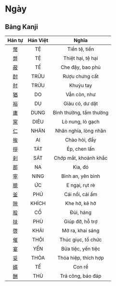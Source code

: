 
# Ngày

## Bảng Kanji

| Hán tự | Hán Việt | Nghĩa |
| :---: | :---: | :---: |
| [幣](https://www.tiengnhatdongian.com/kanji/giai-nghia-kanji-%E5%B9%A3) | TỆ | Tiền tệ, tiền |
| [弊](https://www.tiengnhatdongian.com/kanji/giai-nghia-kanji-%E5%BC%8A) | TỆ | Thiệt hại, tệ hại |
| [蔽](https://www.tiengnhatdongian.com/kanji/giai-nghia-kanji-%E8%94%BD) | TẾ | Che đậy, bao phủ |
| [酎](https://www.tiengnhatdongian.com/kanji/giai-nghia-kanji-%E9%85%8E) | TRỮU | Rượu chưng cất |
| [肘](https://www.tiengnhatdongian.com/kanji/giai-nghia-kanji-%E8%82%98) | TRỬU | Khuỷu tay |
| [猶](https://www.tiengnhatdongian.com/kanji/giai-nghia-kanji-%E7%8C%B6) | DO | Vẫn còn, như |
| [裕](https://www.tiengnhatdongian.com/kanji/giai-nghia-kanji-%E8%A3%95) | DỤ | Giàu có, dư dật |
| [庸](https://www.tiengnhatdongian.com/kanji/giai-nghia-kanji-%E5%BA%B8) | DUNG | Bình thường, tầm thường |
| [窯](https://www.tiengnhatdongian.com/kanji/giai-nghia-kanji-%E7%AA%AF) | DIÊU | Lò nung, lò gạch |
| [仁](https://www.tiengnhatdongian.com/kanji/giai-nghia-kanji-%E4%BB%81) | NHÂN | Nhân nghĩa, lòng nhân |
| [挨](https://www.tiengnhatdongian.com/kanji/giai-nghia-kanji-%E6%8C%A8) | AI | Chào hỏi, đẩy |
| [拶](https://www.tiengnhatdongian.com/kanji/giai-nghia-kanji-%E6%8B%B6) | TÁT | Ép, chen lấn |
| [刹](https://www.tiengnhatdongian.com/kanji/giai-nghia-kanji-%E5%88%B9) | SÁT | Chớp mắt, khoảnh khắc |
| [那](https://www.tiengnhatdongian.com/kanji/giai-nghia-kanji-%E9%82%A3) | NA | Kia, đó |
| [寧](https://www.tiengnhatdongian.com/kanji/giai-nghia-kanji-%E5%AF%A7) | NING | Bình an, yên bình |
| [臆](https://www.tiengnhatdongian.com/kanji/giai-nghia-kanji-%E8%87%86) | ỨC | E ngại, rụt rè |
| [釜](https://www.tiengnhatdongian.com/kanji/giai-nghia-kanji-%E9%87%9C) | PHỦ | Cái nồi, cái ấm |
| [隙](https://www.tiengnhatdongian.com/kanji/giai-nghia-kanji-%E9%9A%99) | KHÍCH | Khe hở, kẽ hở |
| [股](https://www.tiengnhatdongian.com/kanji/giai-nghia-kanji-%E8%82%A1) | CỔ | Đùi, háng |
| [扶](https://www.tiengnhatdongian.com/kanji/giai-nghia-kanji-%E6%89%B6) | PHÙ | Giúp đỡ, hỗ trợ |
| [啓](https://www.tiengnhatdongian.com/kanji/giai-nghia-kanji-%E5%95%93) | KHẢI | Mở ra, khai sáng |
| [催](https://www.tiengnhatdongian.com/kanji/giai-nghia-kanji-%E5%82%AC) | THÔI | Thúc giục, tổ chức |
| [宴](https://www.tiengnhatdongian.com/kanji/giai-nghia-kanji-%E5%AE%B4) | YẾN | Bữa tiệc, yến tiệc |
| [妥](https://www.tiengnhatdongian.com/kanji/giai-nghia-kanji-%E5%A6%A5) | THỎA | Thỏa hiệp, thích hợp |
| [婿](https://www.tiengnhatdongian.com/kanji/giai-nghia-kanji-%E5%A9%BF) | TẾ | Con rể |
| [酬](https://www.tiengnhatdongian.com/kanji/giai-nghia-kanji-%E9%85%AC) | THÙ | Trả công, báo đáp |

